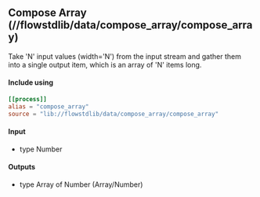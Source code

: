 ## Compose Array (//flowstdlib/data/compose_array/compose_array)
Take 'N' input values (width='N') from the input stream and gather them into a single output item, 
which is an array of 'N' items long.

#### Include using
```toml
[[process]]
alias = "compose_array"
source = "lib://flowstdlib/data/compose_array/compose_array"
```

#### Input
* type Number

#### Outputs
* type Array of Number (Array/Number)